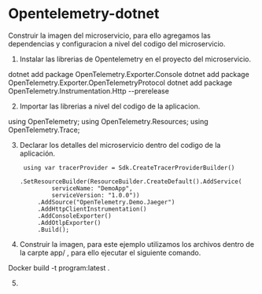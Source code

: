 # Opentelemetry-dotnet

Construir la imagen del microservicio, para ello agregamos las dependencias y configuracion a nivel del codigo del microservicio.

1. Instalar las librerias de Opentelemetry en el proyecto del microservicio.

dotnet add package OpenTelemetry.Exporter.Console
dotnet add package OpenTelemetry.Exporter.OpenTelemetryProtocol
dotnet add package OpenTelemetry.Instrumentation.Http --prerelease

2. Importar las librerias a nivel del codigo de la aplicacion.

using OpenTelemetry;
using OpenTelemetry.Resources;
using OpenTelemetry.Trace;

3. Declarar los detalles del microservicio dentro del codigo de la aplicación.

        using var tracerProvider = Sdk.CreateTracerProviderBuilder()
            .SetResourceBuilder(ResourceBuilder.CreateDefault().AddService(
                serviceName: "DemoApp",
                serviceVersion: "1.0.0"))
            .AddSource("OpenTelemetry.Demo.Jaeger")
            .AddHttpClientInstrumentation()
            .AddConsoleExporter()
            .AddOtlpExporter()
            .Build();


4. Construir la imagen, para este ejemplo utilizamos los archivos dentro de la carpte app/ , para ello ejecutar el siguiente comando.

Docker build -t program:latest .


5. 




